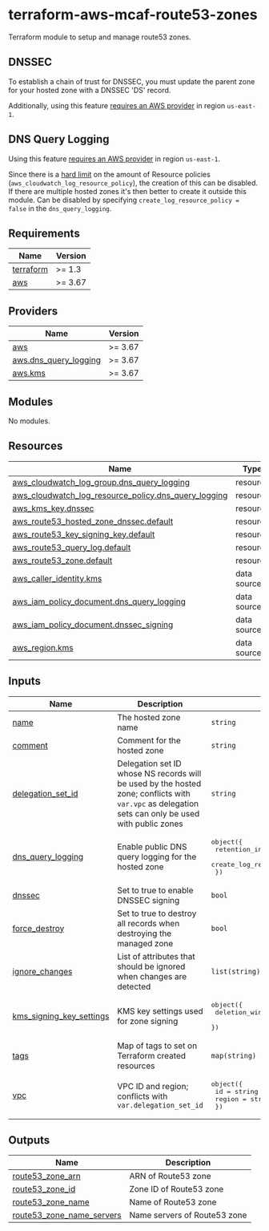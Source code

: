 # terraform-aws-mcaf-route53-zones

Terraform module to setup and manage route53 zones.

## DNSSEC

To establish a chain of trust for DNSSEC, you must update the parent zone for your hosted zone with a DNSSEC 'DS' record.

Additionally, using this feature [requires an AWS provider](https://registry.terraform.io/providers/hashicorp/aws/latest/docs/resources/route53_hosted_zone_dnssec) in region `us-east-1`.

## DNS Query Logging

Using this feature [requires an AWS provider](https://registry.terraform.io/providers/hashicorp/aws/latest/docs/resources/route53_query_log) in region `us-east-1`.

Since there is a [hard limit](https://docs.aws.amazon.com/AmazonCloudWatch/latest/logs/cloudwatch_limits_cwl.html) on the amount of Resource policies (`aws_cloudwatch_log_resource_policy`), the creation of this can be disabled. If there are multiple hosted zones it's then better to create it outside this module. Can be disabled by specifying `create_log_resource_policy = false` in the `dns_query_logging`.

<!-- BEGIN_TF_DOCS -->
## Requirements

| Name | Version |
|------|---------|
| <a name="requirement_terraform"></a> [terraform](#requirement\_terraform) | >= 1.3 |
| <a name="requirement_aws"></a> [aws](#requirement\_aws) | >= 3.67 |

## Providers

| Name | Version |
|------|---------|
| <a name="provider_aws"></a> [aws](#provider\_aws) | >= 3.67 |
| <a name="provider_aws.dns_query_logging"></a> [aws.dns\_query\_logging](#provider\_aws.dns\_query\_logging) | >= 3.67 |
| <a name="provider_aws.kms"></a> [aws.kms](#provider\_aws.kms) | >= 3.67 |

## Modules

No modules.

## Resources

| Name | Type |
|------|------|
| [aws_cloudwatch_log_group.dns_query_logging](https://registry.terraform.io/providers/hashicorp/aws/latest/docs/resources/cloudwatch_log_group) | resource |
| [aws_cloudwatch_log_resource_policy.dns_query_logging](https://registry.terraform.io/providers/hashicorp/aws/latest/docs/resources/cloudwatch_log_resource_policy) | resource |
| [aws_kms_key.dnssec](https://registry.terraform.io/providers/hashicorp/aws/latest/docs/resources/kms_key) | resource |
| [aws_route53_hosted_zone_dnssec.default](https://registry.terraform.io/providers/hashicorp/aws/latest/docs/resources/route53_hosted_zone_dnssec) | resource |
| [aws_route53_key_signing_key.default](https://registry.terraform.io/providers/hashicorp/aws/latest/docs/resources/route53_key_signing_key) | resource |
| [aws_route53_query_log.default](https://registry.terraform.io/providers/hashicorp/aws/latest/docs/resources/route53_query_log) | resource |
| [aws_route53_zone.default](https://registry.terraform.io/providers/hashicorp/aws/latest/docs/resources/route53_zone) | resource |
| [aws_caller_identity.kms](https://registry.terraform.io/providers/hashicorp/aws/latest/docs/data-sources/caller_identity) | data source |
| [aws_iam_policy_document.dns_query_logging](https://registry.terraform.io/providers/hashicorp/aws/latest/docs/data-sources/iam_policy_document) | data source |
| [aws_iam_policy_document.dnssec_signing](https://registry.terraform.io/providers/hashicorp/aws/latest/docs/data-sources/iam_policy_document) | data source |
| [aws_region.kms](https://registry.terraform.io/providers/hashicorp/aws/latest/docs/data-sources/region) | data source |

## Inputs

| Name | Description | Type | Default | Required |
|------|-------------|------|---------|:--------:|
| <a name="input_name"></a> [name](#input\_name) | The hosted zone name | `string` | n/a | yes |
| <a name="input_comment"></a> [comment](#input\_comment) | Comment for the hosted zone | `string` | `null` | no |
| <a name="input_delegation_set_id"></a> [delegation\_set\_id](#input\_delegation\_set\_id) | Delegation set ID whose NS records will be used by the hosted zone; conflicts with `var.vpc` as delegation sets can only be used with public zones | `string` | `null` | no |
| <a name="input_dns_query_logging"></a> [dns\_query\_logging](#input\_dns\_query\_logging) | Enable public DNS query logging for the hosted zone | <pre>object({<br>    retention_in_days          = number<br>    create_log_resource_policy = optional(bool, true)<br>  })</pre> | `null` | no |
| <a name="input_dnssec"></a> [dnssec](#input\_dnssec) | Set to true to enable DNSSEC signing | `bool` | `false` | no |
| <a name="input_force_destroy"></a> [force\_destroy](#input\_force\_destroy) | Set to true to destroy all records when destroying the managed zone | `bool` | `false` | no |
| <a name="input_ignore_changes"></a> [ignore\_changes](#input\_ignore\_changes) | List of attributes that should be ignored when changes are detected | `list(string)` | `[]` | no |
| <a name="input_kms_signing_key_settings"></a> [kms\_signing\_key\_settings](#input\_kms\_signing\_key\_settings) | KMS key settings used for zone signing | <pre>object({<br>    deletion_window_in_days = optional(number, 30)<br>  })</pre> | <pre>{<br>  "deletion_window_in_days": 30<br>}</pre> | no |
| <a name="input_tags"></a> [tags](#input\_tags) | Map of tags to set on Terraform created resources | `map(string)` | `{}` | no |
| <a name="input_vpc"></a> [vpc](#input\_vpc) | VPC ID and region; conflicts with `var.delegation_set_id` | <pre>object({<br>    id     = string<br>    region = string<br>  })</pre> | `null` | no |

## Outputs

| Name | Description |
|------|-------------|
| <a name="output_route53_zone_arn"></a> [route53\_zone\_arn](#output\_route53\_zone\_arn) | ARN of Route53 zone |
| <a name="output_route53_zone_id"></a> [route53\_zone\_id](#output\_route53\_zone\_id) | Zone ID of Route53 zone |
| <a name="output_route53_zone_name"></a> [route53\_zone\_name](#output\_route53\_zone\_name) | Name of Route53 zone |
| <a name="output_route53_zone_name_servers"></a> [route53\_zone\_name\_servers](#output\_route53\_zone\_name\_servers) | Name servers of Route53 zone |
<!-- END_TF_DOCS -->
